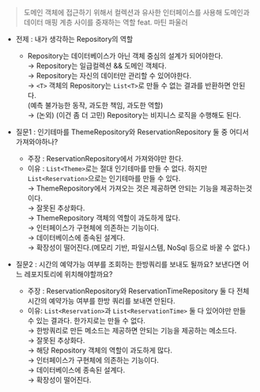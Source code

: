 > 도메인 객체에 접근하기 위해서 컬렉션과 유사한 인터페이스를 사용해 도메인과 데이터 매핑 계층 사이를 중재하는 역할 feat. 마틴 파울러

- 전제 : 내가 생각하는 Repository의 역할<br>
    - Repository는 데이터베이스가 아닌 객체 중심의 설계가 되어야한다.<br>
    &rarr; Repository는 일급컬렉션 && 도메인 객체다.<br>
    &rarr; Repository는 자신의 데이터만 관리할 수 있어야한다.<br>
    &rarr; `<T>` 객체의 Repository는 `List<T>`로 만들 수 없는 결과를 반환하면 안된다.<br>(예측 불가능한 동작, 과도한 책임, 과도한 역할)<br>
    &rarr; (논외) (이건 좀 더 고민) Repository는 비지니스 로직을 수행해도 된다.<br>

- 질문1 : 인기테마를 ThemeRepository와 ReservationRepository 둘 중 어디서 가져와야하나?
    - 주장 : ReservationRepository에서 가져와야만 한다.
    - 이유 : `List<Theme>`로는 절대 인기테마를 만들 수 없다. 하지만 `List<Reservation>`으로는 인기테마를 만들 수 있다.<br>
    &rarr; ThemeRepository에서 가져오는 것은 제공하면 안되는 기능을 제공하는것이다.<br>
    &rarr; 잘못된 추상화다.<br>
    &rarr; ThemeRepository 객체의 역할이 과도하게 많다.<br>
    &rarr; 인터페이스가 구현체에 의존하는 기능이다.<br>
    &rarr; 데이터베이스에 종속된 설계다.<br>
    &rarr; 확장성이 떨어진다.(메모리 기반, 파일시스템, NoSql 등으로 바꿀 수 없다.)<br>

- 질문2 : 시간의 예약가능 여부를 조회하는 한방쿼리를 보내도 될까요? 보낸다면 어느 레포지토리에 위치해야할까요?
    - 주장 : ReservationRepository와 ReservationTimeRepository 둘 다 전체 시간의 예약가능 여부를 한방 쿼리를 보내면 안된다.
    - 이유: `List<Reservation>`과 `List<ReservationTime>` 둘 다 있어야만 만들 수 있는 결과다. 한가지로는 만들 수 없다.<br>
    &rarr; 한방쿼리로 만든 메소드는 제공하면 안되는 기능을 제공하는 메소드다.<br>
    &rarr; 잘못된 추상화다.<br>
    &rarr; 해당 Repository 객체의 역할이 과도하게 많다.<br>
    &rarr; 인터페이스가 구현체에 의존하는 기능이다.<br>
    &rarr; 데이터베이스에 종속된 설계다.<br>
    &rarr; 확장성이 떨어진다.